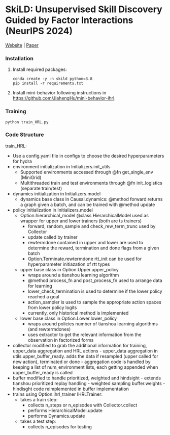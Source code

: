 # SkiLD: Unsupervised Skill Discovery Guided by Factor Interactions (NeurIPS 2024)

[Website](https://wangzizhao.github.io/SkiLD/) | [Paper](https://arxiv.org/pdf/2410.18416)

### Installation
1. Install required packages:
    ```
    conda create -y -n skild python=3.8
    pip install -r requirements.txt
    ```
2. Install mini-behavior following instructions in  https://github.com/JiahengHu/mini-behavior-ihrl.

### Training
```
python train_HRL.py
```

### Code Structure
train_HRL:
- Use a config.yaml file in configs to choose the desired hyperparameters for hydra
- environment initialization in Initializers.init_utils
    - Supported environments accessed through @fn get_single_env (MiniGrid)
    - Multithreaded train and test environments through @fn init_logistics (separate train/test)
- dynamics initialization in Initializers.model
    - dynamics base class in Causal.dynamics: @method forward returns a graph given a batch, and can be trained with @method update
- policy initialization in Initializers.model
    - Option.hierarchical_model @class HierarchicalModel used as wrapper for upper and lower trainers (both are ts trainers)
        - forward, random_sample and check_rew_term_trunc used by Collector
        - update called by trainer
        - rewtermdone contained in upper and lower are used to determine the reward, termination and done flags from a given batch
        - Option.Terminate.rewtermdone rtt_init can be used for hyperparameter initiazation of rtt types
    - upper base class in Option.Upper.upper_policy
        - wraps around a tianshou learning algorithm
        - @method process_fn and post_process_fn used to arrange data for learning
        - lower_check_termination is used to determine if the lower policy reached a goal
        - action_sampler is used to sample the appropriate action spaces from lower policy logits
        - currently, only historical method is implemented
    - lower base class in Option.Lower.lower_policy
        - wraps around policies number of tianshou learning algorithms (and rewtermdones)
        - uses extractor to get the relevant information from the observation in factorized forms
- collector modified to grab the additional information for training, upper_data aggregation and HRL actions
        - upper_data aggregation in utils.upper_buffer_ready. adds the data if resampled (upper called for new action), terminated or done
        - aggregation code is handled by keeping a list of num_environment lists, each getting appended when upper_buffer_ready is called
- buffer modified to handle prioritized, weighted and hindsight
        - extends tianshou prioritized replay handling
        - weighted sampling buffer.weights
        - hindisght code reimplemented in buffer implementation
- trains using Option.ihrl_trainer IHRLTrainer:
    - takes a train step:
        - collects n_steps or n_episodes with Collector.collect
        - performs HierarchicalModel.update
        - performs Dynamics.update
    - takes a test step:
        - collects n_episodes for testing
